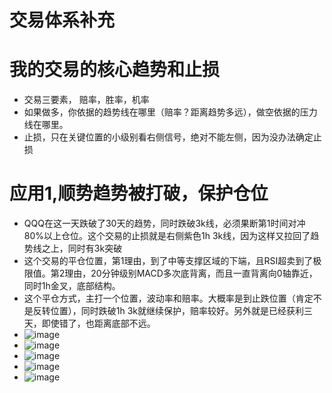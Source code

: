 # 交易体系补充
# 我的交易的核心趋势和止损
* 交易三要素， 赔率，胜率，机率
* 如果做多，你依据的趋势线在哪里（赔率？距离趋势多远），做空依据的压力线在哪里。
* 止损，只在关键位置的小级别看右侧信号，绝对不能左侧，因为没办法确定止损
# 应用1,顺势趋势被打破，保护仓位
* QQQ在这一天跌破了30天的趋势，同时跌破3k线，必须果断第1时间对冲80%以上仓位。这个交易的止损就是右侧紫色1h 3k线，因为这样又拉回了趋势线之上，同时有3k突破
* 这个交易的平仓位置，第1理由，到了中等支撑区域的下端，且RSI超卖到了极限值。第2理由，20分钟级别MACD多次底背离，而且一直背离向0轴靠近，同时1h金叉，底部结构。
* 这个平仓方式，主打一个位置，波动率和赔率。大概率是到止跌位置（肯定不是反转位置），同时跌破1h 3k就继续保护，赔率较好。另外就是已经获利三天，即使错了，也距离底部不远。
* ![image](https://github.com/user-attachments/assets/de8e9580-4dba-43b1-a55a-d40b9ba30b07)
* ![image](https://github.com/user-attachments/assets/4b377ff9-da01-4619-be37-4fd749ad9d6e)
* ![image](https://github.com/user-attachments/assets/204ee85f-c741-4f14-9356-4e6159800667)
* ![image](https://github.com/user-attachments/assets/08481bf2-99fc-4de3-8c2f-add6d9c5b592)
* ![image](https://github.com/user-attachments/assets/7a4240d6-4387-497e-b0c2-8dbb922a8d85)




